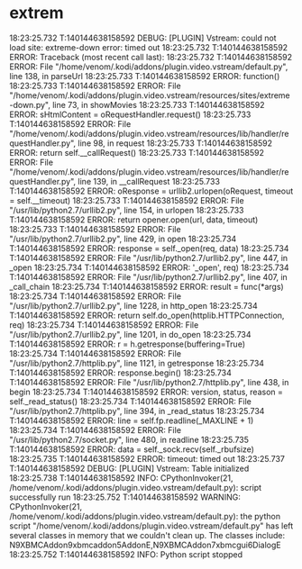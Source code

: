 # extrem
18:23:25.732 T:140144638158592   DEBUG:     [PLUGIN] Vstream: could not load site: extreme-down error: timed out
18:23:25.732 T:140144638158592   ERROR: Traceback (most recent call last):
18:23:25.732 T:140144638158592   ERROR:   File "/home/venom/.kodi/addons/plugin.video.vstream/default.py", line 138, in parseUrl
18:23:25.733 T:140144638158592   ERROR:     function()
18:23:25.733 T:140144638158592   ERROR:   File "/home/venom/.kodi/addons/plugin.video.vstream/resources/sites/extreme-down.py", line 73, in showMovies
18:23:25.733 T:140144638158592   ERROR:     sHtmlContent = oRequestHandler.request()
18:23:25.733 T:140144638158592   ERROR:   File "/home/venom/.kodi/addons/plugin.video.vstream/resources/lib/handler/requestHandler.py", line 98, in request
18:23:25.733 T:140144638158592   ERROR:     return self.__callRequest()
18:23:25.733 T:140144638158592   ERROR:   File "/home/venom/.kodi/addons/plugin.video.vstream/resources/lib/handler/requestHandler.py", line 139, in __callRequest
18:23:25.733 T:140144638158592   ERROR:     oResponse = urllib2.urlopen(oRequest, timeout = self.__timeout)
18:23:25.733 T:140144638158592   ERROR:   File "/usr/lib/python2.7/urllib2.py", line 154, in urlopen
18:23:25.733 T:140144638158592   ERROR:     return opener.open(url, data, timeout)
18:23:25.733 T:140144638158592   ERROR:   File "/usr/lib/python2.7/urllib2.py", line 429, in open
18:23:25.734 T:140144638158592   ERROR:     response = self._open(req, data)
18:23:25.734 T:140144638158592   ERROR:   File "/usr/lib/python2.7/urllib2.py", line 447, in _open
18:23:25.734 T:140144638158592   ERROR:     '_open', req)
18:23:25.734 T:140144638158592   ERROR:   File "/usr/lib/python2.7/urllib2.py", line 407, in _call_chain
18:23:25.734 T:140144638158592   ERROR:     result = func(*args)
18:23:25.734 T:140144638158592   ERROR:   File "/usr/lib/python2.7/urllib2.py", line 1228, in http_open
18:23:25.734 T:140144638158592   ERROR:     return self.do_open(httplib.HTTPConnection, req)
18:23:25.734 T:140144638158592   ERROR:   File "/usr/lib/python2.7/urllib2.py", line 1201, in do_open
18:23:25.734 T:140144638158592   ERROR:     r = h.getresponse(buffering=True)
18:23:25.734 T:140144638158592   ERROR:   File "/usr/lib/python2.7/httplib.py", line 1121, in getresponse
18:23:25.734 T:140144638158592   ERROR:     response.begin()
18:23:25.734 T:140144638158592   ERROR:   File "/usr/lib/python2.7/httplib.py", line 438, in begin
18:23:25.734 T:140144638158592   ERROR:     version, status, reason = self._read_status()
18:23:25.734 T:140144638158592   ERROR:   File "/usr/lib/python2.7/httplib.py", line 394, in _read_status
18:23:25.734 T:140144638158592   ERROR:     line = self.fp.readline(_MAXLINE + 1)
18:23:25.734 T:140144638158592   ERROR:   File "/usr/lib/python2.7/socket.py", line 480, in readline
18:23:25.735 T:140144638158592   ERROR:     data = self._sock.recv(self._rbufsize)
18:23:25.735 T:140144638158592   ERROR: timeout: timed out
18:23:25.737 T:140144638158592   DEBUG:     [PLUGIN] Vstream: Table initialized
18:23:25.738 T:140144638158592    INFO: CPythonInvoker(21, /home/venom/.kodi/addons/plugin.video.vstream/default.py): script successfully run
18:23:25.752 T:140144638158592 WARNING: CPythonInvoker(21, /home/venom/.kodi/addons/plugin.video.vstream/default.py): the python script "/home/venom/.kodi/addons/plugin.video.vstream/default.py" has left several classes in memory that we couldn't clean up. The classes include: N9XBMCAddon9xbmcaddon5AddonE,N9XBMCAddon7xbmcgui6DialogE
18:23:25.752 T:140144638158592    INFO: Python script stopped
